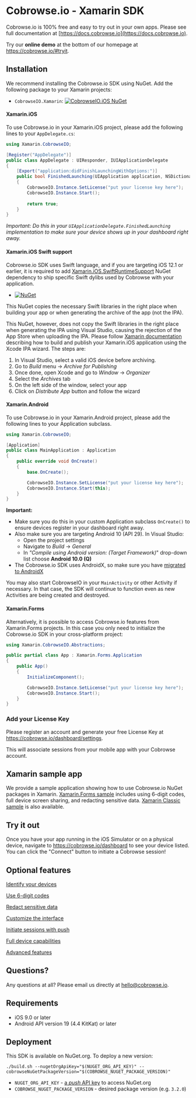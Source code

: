 # Cobrowse.io - Xamarin SDK

Cobrowse.io is 100% free and easy to try out in your own apps. Please see full documentation at [https://docs.cobrowse.io](https://docs.cobrowse.io).

Try our **online demo** at the bottom of our homepage at <https://cobrowse.io/#tryit>.

## Installation

We recommend installing the Cobrowse.io SDK using NuGet. Add the following package to your Xamarin projects:

- `CobrowseIO.Xamarin`: [![CobrowseIO.iOS NuGet](https://img.shields.io/nuget/v/CobrowseIO.Xamarin.svg?label=CobrowseIO.Xamarin)](https://www.nuget.org/packages/CobrowseIO.Xamarin/)

#### Xamarin.iOS

To use Cobrowse.io in your Xamarin.iOS project, please add the following lines to your `AppDelegate.cs`:

```cs
using Xamarin.CobrowseIO;

[Register("AppDelegate")]
public class AppDelegate : UIResponder, IUIApplicationDelegate
{
    [Export("application:didFinishLaunchingWithOptions:")]
    public bool FinishedLaunching(UIApplication application, NSDictionary launchOptions)
    {
        CobrowseIO.Instance.SetLicense("put your license key here");
        CobrowseIO.Instance.Start();
        
        return true;
    }
}
```

*Important: Do this in your `UIApplicationDelegate.FinishedLaunching` implementation to make sure your device shows up in your dashboard right away.*

#### Xamarin.iOS Swift support

Cobrowse.io SDK uses Swift language, and if you are targeting iOS 12.1 or earlier, it is required to add [Xamarin.iOS.SwiftRuntimeSupport](https://www.nuget.org/packages/Xamarin.iOS.SwiftRuntimeSupport/) NuGet dependency to ship specific Swift dylibs used by Cobrowse with your application. 

* [![NuGet](https://img.shields.io/nuget/v/Xamarin.iOS.SwiftRuntimeSupport.svg?label=Xamarin.iOS.SwiftRuntimeSupport)](https://www.nuget.org/packages/Xamarin.iOS.SwiftRuntimeSupport/)

This NuGet copies the necessary Swift libraries in the right place when building your app or when generating the archive of the app (not the IPA).

This NuGet, however, does not copy the Swift libraries in the right place when generating the IPA using Visual Studio, causing the rejection of the App Store when uploading the IPA. Please follow [Xamarin documentation](https://github.com/xamarin/XamarinComponents/blob/master/iOS/SwiftRuntimeSupport/readme.txt) describing how to build and publish your Xamarin.iOS application using the Xcode IPA wizard. The steps are:

1. In Visual Studio, select a valid iOS device before archiving.
2. Go to *Build* menu → *Archive for Publishing*
3. Once done, open Xcode and go to *Window* → *Organizer*
4. Select the *Archives* tab
5. On the left side of the window, select your app
6. Click on *Distribute App* button and follow the wizard

#### Xamarin.Android

To use Cobrowse.io in your Xamarin.Android project, please add the following lines to your Application subclass.

```cs
using Xamarin.CobrowseIO;

[Application]
public class MainApplication : Application
{
    public override void OnCreate()
    {
        base.OnCreate();

        CobrowseIO.Instance.SetLicense("put your license key here");
        CobrowseIO.Instance.Start(this);
    }
}
```

**Important:** 

- Make sure you do this in your custom Application subclass `OnCreate()` to ensure devices register in your dashboard right away.
- Also make sure you are targeting Android 10 (API 29). In Visual Studio:
    - Open the project settings
    - Navigate to *Build* → *General*
    - In *"Compile using Android version: (Target Framework)*" drop-down list choose **Android 10.0 (Q)**
- The Cobrowse.io SDK uses AndroidX, so make sure you have [migrated to AndroidX](https://docs.microsoft.com/en-us/xamarin/android/platform/androidx#migration-tooling)

You may also start CobrowseIO in your `MainActivity` or other Activity if necessary. In that case, the SDK will continue to function even as new Activities are being created and destroyed.

#### Xamarin.Forms

Alternatively, it is possible to access Cobrowse.io features from Xamarin.Forms projects. In this case you only need to initialize the Cobrowse.io SDK in your cross-platform project:

```cs
using Xamarin.CobrowseIO.Abstractions;

public partial class App : Xamarin.Forms.Application
{
    public App()
    {
        InitializeComponent();

        CobrowseIO.Instance.SetLicense("put your license key here");
        CobrowseIO.Instance.Start();
    }
}
```

### Add your License Key

Please register an account and generate your free License Key at <https://cobrowse.io/dashboard/settings>.

This will associate sessions from your mobile app with your Cobrowse account.

## Xamarin sample app

We provide a sample application showing how to use Cobrowse.io NuGet packages in Xamarin. [Xamarin.Forms sample](https://github.com/cobrowseio/cobrowse-sdk-xamarin/tree/master/SampleForms) includes using 6-digit codes, full device screen sharing, and redacting sensitive data. [Xamarin Classic sample](https://github.com/cobrowseio/cobrowse-sdk-xamarin/tree/master/Sample) is also available.

## Try it out

Once you have your app running in the iOS Simulator or on a physical device, navigate to <https://cobrowse.io/dashboard> to see your device listed. You can click the "Connect" button to initiate a Cobrowse session!

## Optional features

[Identify your devices](https://docs.cobrowse.io/sdk-features/identify-your-devices)

[Use 6-digit codes](https://docs.cobrowse.io/sdk-features/6-digit-codes)

[Redact sensitive data](https://docs.cobrowse.io/sdk-features/redact-sensitive-data)

[Customize the interface](https://docs.cobrowse.io/sdk-features/customize-the-interface)

[Initiate sessions with push](https://docs.cobrowse.io/sdk-features/initiate-sessions-with-push)

[Full device capabilities](https://docs.cobrowse.io/sdk-features/full-device-capabilities)

[Advanced features](https://docs.cobrowse.io/sdk-features/advanced-features)

## Questions?
Any questions at all? Please email us directly at [hello@cobrowse.io](mailto:hello@cobrowse.io).

## Requirements

* iOS 9.0 or later
* Android API version 19 (4.4 KitKat) or later

## Deployment

This SDK is available on NuGet.org. To deploy a new version:

```
./build.sh --nugetOrgApiKey="$(NUGET_ORG_API_KEY)" --cobrowseNuGetPackageVersion="$(COBROWSE_NUGET_PACKAGE_VERSION)" 
```

- `NUGET_ORG_API_KEY` - [a _push_ API key](https://www.nuget.org/account/apikeys) to access NuGet.org
- `COBROWSE_NUGET_PACKAGE_VERSION` - desired package version (e.g. `3.2.0`)
